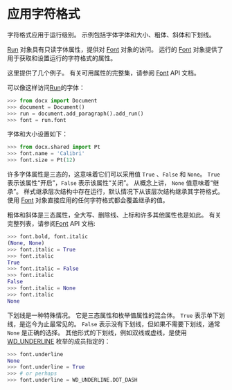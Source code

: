 # 应用字符格式

[Run]: ../api/text_run_object.md
[Font]: ../api/text_font_object.md
[WD_UNDERLINE]: ../api/enum_wd_underline.md

字符格式应用于运行级别。 示例包括字体字体和大小、粗体、斜体和下划线。

[Run] 对象具有只读字体属性，提供对 [Font] 对象的访问。 运行的 [Font] 对象提供了用于获取和设置运行的字符格式的属性。

这里提供了几个例子。 有关可用属性的完整集，请参阅 [Font] API 文档。

可以像这样访问[Run]的字体：

```python
>>> from docx import Document
>>> document = Document()
>>> run = document.add_paragraph().add_run()
>>> font = run.font
```

字体和大小设置如下：

```python
>>> from docx.shared import Pt
>>> font.name = 'Calibri'
>>> font.size = Pt(12)
```

许多字体属性是三态的，这意味着它们可以采用值 `True` 、`False` 和 `None`。 `True` 表示该属性“开启”，`False` 表示该属性“关闭”。 从概念上讲， `None` 值意味着“继承”。 样式继承层次结构中存在运行，默认情况下从该层次结构继承其字符格式。 使用 [Font] 对象直接应用的任何字符格式都会覆盖继承的值。

粗体和斜体是三态属性，全大写、删除线、上标和许多其他属性也是如此。 有关完整列表，请参阅[Font] API 文档:

```python
>>> font.bold, font.italic
(None, None)
>>> font.italic = True
>>> font.italic
True
>>> font.italic = False
>>> font.italic
False
>>> font.italic = None
>>> font.italic
None
```

下划线是一种特殊情况。 它是三态属性和枚举值属性的混合体。 `True` 表示单下划线，是迄今为止最常见的。 `False` 表示没有下划线，但如果不需要下划线，通常 `None` 是正确的选择。 其他形式的下划线，例如双线或虚线，是使用 [WD_UNDERLINE] 枚举的成员指定的：

```python
>>> font.underline
None
>>> font.underline = True
>>> # or perhaps
>>> font.underline = WD_UNDERLINE.DOT_DASH
```
